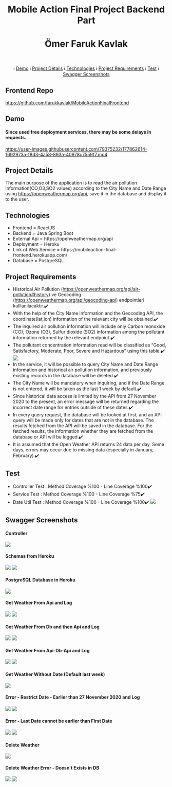 # 
<h1 align="center">Mobile Action Final Project Backend Part</h1>
<h1 align="center">Ömer Faruk Kavlak</h1><br>

 <p align="center">
  &#8505; <a href="#demo">Demo</a> 
  &#8505; <a href="#project-details">Project Details</a> 
  &#8505; <a href="#technologies">Technologies</a> 
  &#8505; <a href="#project-requirements">Project Requirements</a> 
  &#8505; <a href="#test">Test</a> 
  &#8505; <a href="#swagger-screenshots">Swagger Screenshots</a> 
</p>

## Frontend Repo
https://github.com/farukkavlak/MobileActionFinalFrontend

## Demo
#### Since used free deployment services, there may be some delays in requests.
https://user-images.githubusercontent.com/79375232/177862614-1692973a-f8d3-4a58-893a-40978c7559f7.mp4

## Project Details

The main purpose of the application is to read the air pollution information(CO,O3,SO2 values) according to the City Name and Date Range using https://openweathermap.org/api, save it in the database and display it to the user.

## Technologies
<ul>
  <li>Frontend = ReactJS</li>
  <li>Backend = Java Spring Boot </li>
  <li>External Api = https://openweathermap.org/api</li>
  <li>Deployment = Heroku</li> <li>Link of Web Service = https://mobileaction-final-frontend.herokuapp.com/</li>
  <li>Database = PostgreSQL</li>
</ul>

## Project Requirements

- Historical Air Pollution (https://openweathermap.org/api/air-pollution#history) ve Geocoding (https://openweathermap.org/api/geocoding-api) endpointleri kulllanılacaktır.✔️
- With the help of the City Name information and the Geocoding API, the coordinate(lat,lon) information of the relevant city will be obtained.✔️
- The inquired air pollution information will include only Carbon monoxide (CO), Ozone (O3), Sulfur dioxide (SO2) information among the pollutant information returned by the relevant endpoint.✔️
- The pollutant concentration information read will be classified as “Good, Satisfactory, Moderate, Poor, Severe and Hazardous” using this table.✔️<br>
<img src="https://github.com/farukkavlak/MobileActionFinalBackend/blob/main/SwaggerUI/Aqi.png"></img>
- In the service, it will be possible to query City Name and Date Range information and historical air pollution information, and previously existing records in the database will be deleted.✔️
- The City Name will be mandatory when inquiring, and if the Date Range is not entered, it will be taken as the last 1 week by default.✔️
- Since historical data access is limited by the API from 27 November 2020 to the present, an error message will be returned regarding the incorrect date range for entries outside of these dates.✔️
- In every query request, the database will be looked at first, and an API query will be made only for dates that are not in the database. The results fetched from the API will be saved in the database. For the fetched results, the information whether they are fetched from the database or API will be logged.✔️
- It is assumed that the Open Weather API returns 24 data per day. Some days, errors may occur due to missing data (especially in January, February).✔️

## Test
- Controller Test : Method Coverage %100 - Line Coverage %100✔️
- Service Test : Method Coverage %100 - Line Coverage %75✔️
- Date Util Test : Method Coverage %100 - Line Coverage %100✔️
<img src="https://github.com/farukkavlak/MobileActionFinalBackend/blob/main/SwaggerUI/TestResults.png"></img>

## Swagger Screenshots
#### Controller
<img src="https://github.com/farukkavlak/MobileActionFinalFrontend/blob/main/SwaggerUI/Controller.png"></img>
#### Schemas from Heroku
<img src="https://github.com/farukkavlak/MobileActionFinalFrontend/blob/main/SwaggerUI/Schema1.png"></img>
<img src="https://github.com/farukkavlak/MobileActionFinalFrontend/blob/main/SwaggerUI/Schema2.png"></img>
#### PostgreSQL Database in Heroku
<img src="https://github.com/farukkavlak/MobileActionFinalFrontend/blob/main/SwaggerUI/HerokuPostgreSQLDatabase.png"></img>

#### Get Weather From Api and Log
<img src="https://github.com/farukkavlak/MobileActionFinalBackend/blob/main/SwaggerUI/getWeatherFromApi.png"></img>
<img src="https://github.com/farukkavlak/MobileActionFinalBackend/blob/main/SwaggerUI/getWeatherFromApiLog.png"></img>

#### Get Weather From Db and then Api and Log
<img src="https://github.com/farukkavlak/MobileActionFinalBackend/blob/main/SwaggerUI/getWeatherFromApiDb.png"></img>
<img src="https://github.com/farukkavlak/MobileActionFinalBackend/blob/main/SwaggerUI/getWeatherFromApiDbLog.png"></img>

#### Get Weather From Api-Db-Api and Log
<img src="https://github.com/farukkavlak/MobileActionFinalBackend/blob/main/SwaggerUI/getWeatherFromApiDbApi.png"></img>
<img src="https://github.com/farukkavlak/MobileActionFinalBackend/blob/main/SwaggerUI/getWeatherFromApiDbApiLog.png"></img>

#### Get Weather Without Date (Default last week)
<img src="https://github.com/farukkavlak/MobileActionFinalBackend/blob/main/SwaggerUI/getWeatherWithoutDate.png"></img>

#### Error - Restrict Date - Earlier than 27 November 2020 and Log
<img src="https://github.com/farukkavlak/MobileActionFinalBackend/blob/main/SwaggerUI/getWeatherError2.png"></img>
<img src="https://github.com/farukkavlak/MobileActionFinalBackend/blob/main/SwaggerUI/getWeatherError2Log.png"></img>

#### Error - Last Date cannot be earlier than First Date
<img src="https://github.com/farukkavlak/MobileActionFinalBackend/blob/main/SwaggerUI/getWeatherError.png"></img>
<img src="https://github.com/farukkavlak/MobileActionFinalBackend/blob/main/SwaggerUI/getWeatherErrorLog.png"></img>

#### Delete Weather
<img src="https://github.com/farukkavlak/MobileActionFinalBackend/blob/main/SwaggerUI/deleteWeather.png"></img>

#### Delete Weather Error - Doesn't Exists in DB 
<img src="https://github.com/farukkavlak/MobileActionFinalBackend/blob/main/SwaggerUI/deleteWeatherError.png"></img>
<img src="https://github.com/farukkavlak/MobileActionFinalBackend/blob/main/SwaggerUI/deleteWeatherErrorLog.png"></img>





